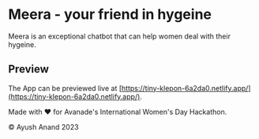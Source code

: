 # Meera - your friend in hygeine
Meera is an exceptional chatbot that can help women deal with their hygeine.

## Preview
The App can be previewed live at [https://tiny-klepon-6a2da0.netlify.app/](https://tiny-klepon-6a2da0.netlify.app/).

Made with &hearts; for Avanade's International Women's Day Hackathon.

&copy; Ayush Anand 2023

